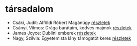 # társadalom

- Csáki, Judit: Alföldi Róbert Magánügy [részletek](_details/Cs%C3%A1ki%2C%20Judit.md#id_961)
- Csányi, Vilmos: Drága barátaim, kedves majmok [részletek](_details/Cs%C3%A1nyi%2C%20Vilmos.md#id_1712)
- James Joyce: Dublini emberek [részletek](_details/James%20Joyce.md#id_455)
- Nagy, Szilvia: Egyetemista lány támogatót keres [részletek](_details/Nagy%2C%20Szilvia.md#id_389)